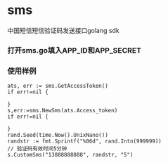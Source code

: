 sms
===

中国短信短信验证码发送接口golang sdk

### 打开sms.go填入APP_ID和APP_SECRET

### 使用样例

	ats, err := sms.GetAccessToken()
	if err!=nil {
		
	}
	s,err:=sms.NewSms(ats.Access_token)
	if err!=nil {
		
	}
	rand.Seed(time.Now().UnixNano())
	randstr := fmt.Sprintf("%06d", rand.Intn(999999))
	// 验证码有效时间5分钟
	s.CustomSms("13888888888", randstr, "5")

